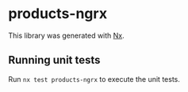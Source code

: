 # products-ngrx

This library was generated with [Nx](https://nx.dev).

## Running unit tests

Run `nx test products-ngrx` to execute the unit tests.

